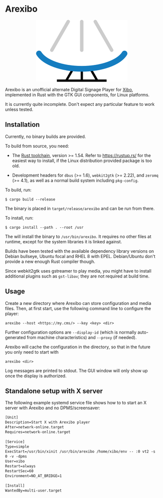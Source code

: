 # Arexibo

<p align="center">
  <img src="https://github.com/birkenfeld/arexibo/blob/master/assets/logo.png?raw=true" alt="Logo"/>
</p>

Arexibo is an unofficial alternate Digital Signage Player for [Xibo](https://xibo.org.uk),
implemented in Rust with the GTK GUI components, for Linux platforms.

It is currently quite incomplete.  Don't expect any particular feature to work
unless tested.


## Installation

Currently, no binary builds are provided.

To build from source, you need:

* The [Rust toolchain](https://www.rust-lang.org/), version >= 1.54.  Refer to
  https://rustup.rs/ for the easiest way to install, if the Linux distribution
  provided package is too old.

* Development headers for `dbus` (>= 1.6), `webkit2gtk` (>= 2.22), and `zeromq`
  (>= 4.1), as well as a normal build system including `pkg-config`.

To build, run:

```
$ cargo build --release
```

The binary is placed in `target/release/arexibo` and can be run from there.

To install, run:

```
$ cargo install --path . --root /usr
```

The will install the binary to `/usr/bin/arexibo`.  It requires no other files
at runtime, except for the system libraries it is linked against.

Builds have been tested with the available dependency library versions on Debian
bullseye, Ubuntu focal and RHEL 8 with EPEL.  Debian/Ubuntu don't provide a new
enough Rust compiler though.

Since webkit2gtk uses gstreamer to play media, you might have to install
additional plugins such as `gst-libav`; they are not required at build time.


## Usage

Create a new directory where Arexibo can store configuration and media files.
Then, at first start, use the following command line to configure the player:

```
arexibo --host <https://my.cms/> --key <key> <dir>
```

Further configuration options are `--display-id` (which is normally
auto-generated from machine characteristics) and `--proxy` (if needed).

Arexibo will cache the configuration in the directory, so that in the future you
only need to start with

```
arexibo <dir>
```

Log messages are printed to stdout.  The GUI window will only show up once the
display is authorized.


## Standalone setup with X server

The following example systemd service file shows how to to start an X server
with Arexibo and no DPMS/screensaver:

```
[Unit]
Description=Start X with Arexibo player
After=network-online.target
Requires=network-online.target

[Service]
Type=simple
ExecStart=/usr/bin/xinit /usr/bin/arexibo /home/xibo/env -- :0 vt2 -s 0 -v -dpms
User=xibo
Restart=always
RestartSec=60
Environment=NO_AT_BRIDGE=1

[Install]
WantedBy=multi-user.target
```
